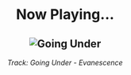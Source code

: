<div align="center"> 
<h1>Now Playing...</h1>

![Going Under](https://i.scdn.co/image/ab67616d00001e0225f49ab23f0ec6332efef432)
--
_<p>Track: Going Under - Evanescence </p>_
</div>
